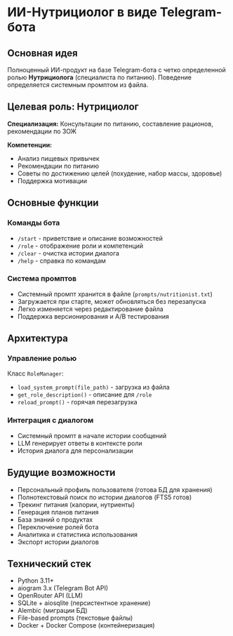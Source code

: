 # ИИ-Нутрициолог в виде Telegram-бота

## Основная идея

Полноценный ИИ-продукт на базе Telegram-бота с четко определенной ролью **Нутрициолога** (специалиста по питанию). Поведение определяется системным промптом из файла.

## Целевая роль: Нутрициолог

**Специализация:** Консультации по питанию, составление рационов, рекомендации по ЗОЖ

**Компетенции:**
- Анализ пищевых привычек
- Рекомендации по питанию
- Советы по достижению целей (похудение, набор массы, здоровье)
- Поддержка мотивации

## Основные функции

### Команды бота
- `/start` - приветствие и описание возможностей
- `/role` - отображение роли и компетенций
- `/clear` - очистка истории диалога
- `/help` - справка по командам

### Система промптов
- Системный промпт хранится в файле (`prompts/nutritionist.txt`)
- Загружается при старте, может обновляться без перезапуска
- Легко изменяется через редактирование файла
- Поддержка версионирования и A/B тестирования

## Архитектура

### Управление ролью
Класс `RoleManager`:
- `load_system_prompt(file_path)` - загрузка из файла
- `get_role_description()` - описание для `/role`
- `reload_prompt()` - горячая перезагрузка

### Интеграция с диалогом
- Системный промпт в начале истории сообщений
- LLM генерирует ответы в контексте роли
- История диалога для персонализации

## Будущие возможности

- Персональный профиль пользователя (готова БД для хранения)
- Полнотекстовый поиск по истории диалогов (FTS5 готов)
- Трекинг питания (калории, нутриенты)
- Генерация планов питания
- База знаний о продуктах
- Переключение ролей бота
- Аналитика и статистика использования
- Экспорт истории диалогов

## Технический стек

- Python 3.11+
- aiogram 3.x (Telegram Bot API)
- OpenRouter API (LLM)
- SQLite + aiosqlite (персистентное хранение)
- Alembic (миграции БД)
- File-based prompts (текстовые файлы)
- Docker + Docker Compose (контейнеризация)
